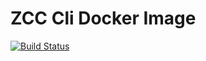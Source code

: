 # ZCC Cli Docker Image

[![Build Status](https://travis-ci.org/ety001/docker-zcc-cli.svg?branch=master)](https://travis-ci.org/ety001/docker-zcc-cli)

